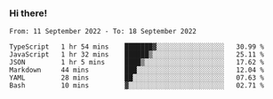 ### Hi there!

<!--START_SECTION:waka-->

```text
From: 11 September 2022 - To: 18 September 2022

TypeScript   1 hr 54 mins    ███████▓░░░░░░░░░░░░░░░░░   30.99 %
JavaScript   1 hr 32 mins    ██████▒░░░░░░░░░░░░░░░░░░   25.11 %
JSON         1 hr 5 mins     ████▒░░░░░░░░░░░░░░░░░░░░   17.62 %
Markdown     44 mins         ███░░░░░░░░░░░░░░░░░░░░░░   12.04 %
YAML         28 mins         ██░░░░░░░░░░░░░░░░░░░░░░░   07.63 %
Bash         10 mins         ▓░░░░░░░░░░░░░░░░░░░░░░░░   02.71 %
```

<!--END_SECTION:waka-->
